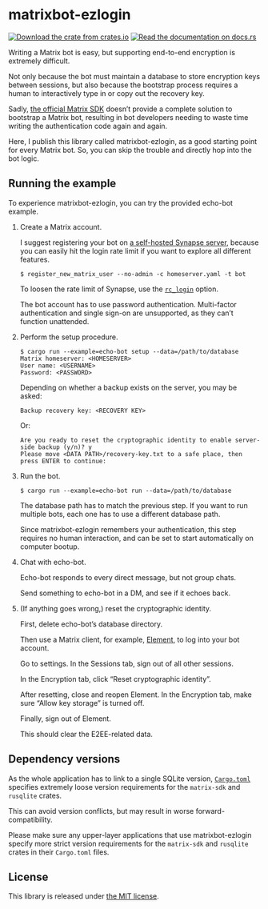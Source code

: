 matrixbot-ezlogin
=================

[![Download the crate from crates.io](https://img.shields.io/crates/v/matrixbot-ezlogin)](https://crates.io/crates/matrixbot-ezlogin)
[![Read the documentation on docs.rs](https://img.shields.io/docsrs/matrixbot-ezlogin)](https://docs.rs/matrixbot-ezlogin)

Writing a Matrix bot is easy, but supporting end-to-end encryption is extremely difficult.

Not only because the bot must maintain a database to store encryption keys between sessions, but also because the bootstrap process requires a human to interactively type in or copy out the recovery key.

Sadly, [the official Matrix SDK](https://github.com/matrix-org/matrix-rust-sdk) doesn’t provide a complete solution to bootstrap a Matrix bot, resulting in bot developers needing to waste time writing the authentication code again and again.

Here, I publish this library called matrixbot-ezlogin, as a good starting point for every Matrix bot. So, you can skip the trouble and directly hop into the bot logic.

## Running the example

To experience matrixbot-ezlogin, you can try the provided echo-bot example.

1. Create a Matrix account.

   I suggest registering your bot on [a self-hosted Synapse server](https://element-hq.github.io/synapse/latest/setup/installation.html), because you can easily hit the login rate limit if you want to explore all different features.

   ```
   $ register_new_matrix_user --no-admin -c homeserver.yaml -t bot
   ```

   To loosen the rate limit of Synapse, use the [`rc_login`](https://element-hq.github.io/synapse/latest/usage/configuration/config_documentation.html#rc_login) option.

   The bot account has to use password authentication. Multi-factor authentication and single sign-on are unsupported, as they can’t function unattended.

2. Perform the setup procedure.

   ```
   $ cargo run --example=echo-bot setup --data=/path/to/database
   Matrix homeserver: <HOMESERVER>
   User name: <USERNAME>
   Password: <PASSWORD>
   ```

   Depending on whether a backup exists on the server, you may be asked:
   ```
   Backup recovery key: <RECOVERY KEY>
   ```
   Or:
   ```
   Are you ready to reset the cryptographic identity to enable server-side backup (y/n)? y
   Please move <DATA PATH>/recovery-key.txt to a safe place, then press ENTER to continue:
   ```

3. Run the bot.

   ```
   $ cargo run --example=echo-bot run --data=/path/to/database
   ```

   The database path has to match the previous step. If you want to run multiple bots, each one has to use a different database path.

   Since matrixbot-ezlogin remembers your authentication, this step requires no human interaction, and can be set to start automatically on computer bootup.

4. Chat with echo-bot.

   Echo-bot responds to every direct message, but not group chats.

   Send something to echo-bot in a DM, and see if it echoes back.

5. (If anything goes wrong,) reset the cryptographic identity.

   First, delete echo-bot’s database directory.

   Then use a Matrix client, for example, [Element](https://matrix.org/ecosystem/clients/element/), to log into your bot account.

   Go to settings. In the Sessions tab, sign out of all other sessions.

   In the Encryption tab, click “Reset cryptographic identity”.

   After resetting, close and reopen Element. In the Encryption tab, make sure “Allow key storage” is turned off.

   Finally, sign out of Element.

   This should clear the E2EE-related data.

## Dependency versions

As the whole application has to link to a single SQLite version, [`Cargo.toml`](Cargo.toml) specifies extremely loose version requirements for the `matrix-sdk` and `rusqlite` crates.

This can avoid version conflicts, but may result in worse forward-compatibility.

Please make sure any upper-layer applications that use matrixbot-ezlogin specify more strict version requirements for the `matrix-sdk` and `rusqlite` crates in their `Cargo.toml` files.

## License

This library is released under [the MIT license](LICENSE).
